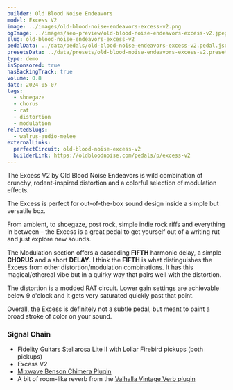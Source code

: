 ```yaml
---
builder: Old Blood Noise Endeavors
model: Excess V2
image: ../images/old-blood-noise-endeavors-excess-v2.png
ogImage: ../images/seo-preview/old-blood-noise-endeavors-excess-v2.jpeg
slug: old-blood-noise-endeavors-excess-v2
pedalData: ../data/pedals/old-blood-noise-endeavors-excess-v2.pedal.json
presetsData: ../data/presets/old-blood-noise-endeavors-excess-v2.presets.json
type: demo
isSponsored: true
hasBackingTrack: true
volume: 0.8
date: 2024-05-07
tags:
  - shoegaze
  - chorus
  - rat
  - distortion
  - modulation
relatedSlugs:
  - walrus-audio-melee
externalLinks:
  perfectCircuit: old-blood-noise-excess-v2
  builderLink: https://oldbloodnoise.com/pedals/p/excess-v2
---
```


The Excess V2 by Old Blood Noise Endeavors is wild combination of crunchy, rodent-inspired distortion and a colorful selection of modulation effects.

The Excess is perfect for out-of-the-box sound design inside a simple but versatile box.

From ambient, to shoegaze, post rock, simple indie rock riffs and everything in between – the Excess is a great pedal to get yourself out of a writing rut and just explore new sounds.

The Modulation section offers a cascading **FIFTH** harmonic delay, a simple **CHORUS** and a short **DELAY**. I think the **FIFTH** is what distinguishes the Excess from other distortion/modulation combinations. It has this magical/ethereal vibe but in a quirky way that pairs well with the distortion.

The distortion is a modded RAT circuit. Lower gain settings are achievable below 9 o'clock and it gets very saturated quickly past that point.

Overall, the Excess is definitely not a subtle pedal, but meant to paint a broad stroke of color on your sound.

### Signal Chain

- Fidelity Guitars Stellarosa Lite II with Lollar Firebird pickups (both pickups)
- Excess V2
- [Mixwave Benson Chimera Plugin](https://www.mixwave.net/products/benson-chimera)
- A bit of room-like reverb from the [Valhalla Vintage Verb plugin](https://valhalladsp.com/shop/reverb/valhalla-vintage-verb/)
